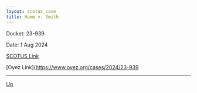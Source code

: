 ```yaml
---
layout: scotus_case
title: Hamm v. Smith
---
```


Docket: 23-939

Date: 1 Aug 2024

[SCOTUS Link](https://www.supremecourt.gov/opinions/23pdf/603us1r57_6k47.pdf)

[Oyez Link](https://www.oyez.org/cases/2024/23-939

---

[Up](./README.md)